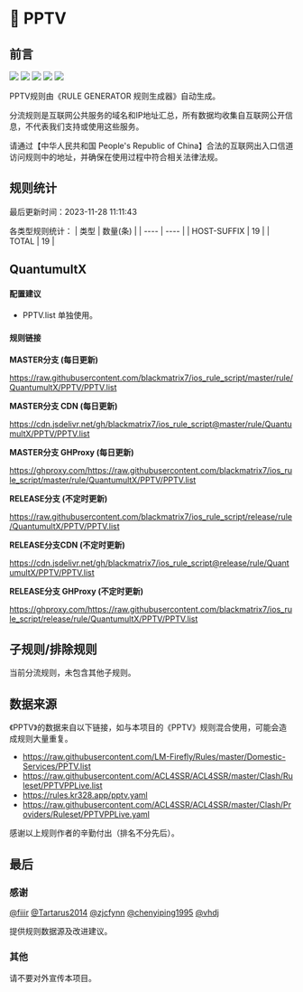 # 🧸 PPTV

## 前言

![](https://shields.io/badge/-移除重复规则-ff69b4) ![](https://shields.io/badge/-DOMAIN与DOMAIN--SUFFIX合并-green) ![](https://shields.io/badge/-DOMAIN--SUFFIX间合并-critical) ![](https://shields.io/badge/-DOMAIN--SUFFIX与DOMAIN--KEYWORD合并-blue) ![](https://shields.io/badge/-IP--CIDR(6)合并-blueviolet) 

PPTV规则由《RULE GENERATOR 规则生成器》自动生成。

分流规则是互联网公共服务的域名和IP地址汇总，所有数据均收集自互联网公开信息，不代表我们支持或使用这些服务。

请通过【中华人民共和国 People's Republic of China】合法的互联网出入口信道访问规则中的地址，并确保在使用过程中符合相关法律法规。

## 规则统计

最后更新时间：2023-11-28 11:11:43

各类型规则统计：
| 类型 | 数量(条)  | 
| ---- | ----  |
| HOST-SUFFIX | 19  | 
| TOTAL | 19  | 


## QuantumultX 

#### 配置建议
- PPTV.list 单独使用。

#### 规则链接
**MASTER分支 (每日更新)**

https://raw.githubusercontent.com/blackmatrix7/ios_rule_script/master/rule/QuantumultX/PPTV/PPTV.list

**MASTER分支 CDN (每日更新)**

https://cdn.jsdelivr.net/gh/blackmatrix7/ios_rule_script@master/rule/QuantumultX/PPTV/PPTV.list

**MASTER分支 GHProxy (每日更新)**

https://ghproxy.com/https://raw.githubusercontent.com/blackmatrix7/ios_rule_script/master/rule/QuantumultX/PPTV/PPTV.list

**RELEASE分支 (不定时更新)**

https://raw.githubusercontent.com/blackmatrix7/ios_rule_script/release/rule/QuantumultX/PPTV/PPTV.list

**RELEASE分支CDN (不定时更新)**

https://cdn.jsdelivr.net/gh/blackmatrix7/ios_rule_script@release/rule/QuantumultX/PPTV/PPTV.list

**RELEASE分支 GHProxy (不定时更新)**

https://ghproxy.com/https://raw.githubusercontent.com/blackmatrix7/ios_rule_script/release/rule/QuantumultX/PPTV/PPTV.list

## 子规则/排除规则


当前分流规则，未包含其他子规则。

## 数据来源

《PPTV》的数据来自以下链接，如与本项目的《PPTV》规则混合使用，可能会造成规则大量重复。

- https://raw.githubusercontent.com/LM-Firefly/Rules/master/Domestic-Services/PPTV.list
- https://raw.githubusercontent.com/ACL4SSR/ACL4SSR/master/Clash/Ruleset/PPTVPPLive.list
- https://rules.kr328.app/pptv.yaml
- https://raw.githubusercontent.com/ACL4SSR/ACL4SSR/master/Clash/Providers/Ruleset/PPTVPPLive.yaml


感谢以上规则作者的辛勤付出（排名不分先后）。

## 最后

### 感谢

[@fiiir](https://github.com/fiiir) [@Tartarus2014](https://github.com/Tartarus2014) [@zjcfynn](https://github.com/zjcfynn) [@chenyiping1995](https://github.com/chenyiping1995) [@vhdj](https://github.com/vhdj)

提供规则数据源及改进建议。

### 其他

请不要对外宣传本项目。